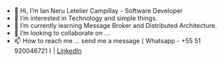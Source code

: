 - 👋 Hi, I’m Ian Neru Letelier Campillay - Software Developer
- 👀 I’m interested in Technology and simple things.
- 🌱 I’m currently learning Message Broker and Distributed Architecture.
- 💞️ I’m looking to collaborate on ...
- 📫 How to reach me ... send me a message ( Whatsapp - +55 51 920046721 ) | [LinkedIn](https://www.linkedin.com/in/ianneru/) 

<!---
ianneru/ianneru is a ✨ special ✨ repository because its `README.md` (this file) appears on your GitHub profile.
You can click the Preview link to take a look at your changes.
--->

